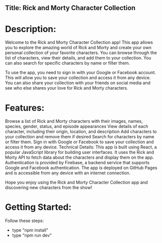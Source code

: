 ## Title: Rick and Morty Character Collection

# Description:

Welcome to the Rick and Morty Character Collection app! This app allows you to explore the amazing world of Rick and Morty and create your own personal collection of your favorite characters. You can browse through the list of characters, view their details, and add them to your collection. You can also search for specific characters by name or filter them.

To use the app, you need to sign in with your Google or Facebook account. This will allow you to save your collection and access it from any device. You can also share your collection with your friends on social media and see who else shares your love for Rick and Morty characters.

# Features:

Browse a list of Rick and Morty characters with their images, names, species, gender, status, and episode appearances
View details of each character, including their origin, location, and description
Add characters to your collection and remove them if desired
Search for characters by name or filter them.
Sign in with Google or Facebook to save your collection and access it from any device.
Technical Details:
This app is built using React, a popular JavaScript library for building user interfaces. It uses the Rick and Morty API to fetch data about the characters and display them on the app. Authentication is provided by Firebase, a backend service that supports Google and Facebook authentication. The app is deployed on GitHub Pages and is accessible from any device with an internet connection.

Hope you enjoy using the Rick and Morty Character Collection app and discovering new characters from the show!

# Getting Started:

Follow these steps:

- type "npm install"
- type "npm run dev"
